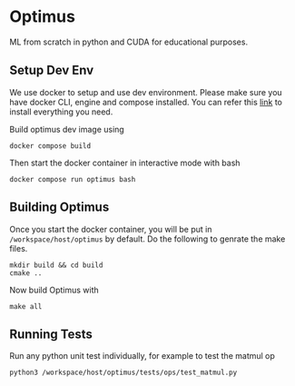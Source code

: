 # Optimus
ML from scratch in python and CUDA for educational purposes.

## Setup Dev Env

We use docker to setup and use dev environment. Please make sure you have docker CLI, engine and compose installed. You can refer this [link](https://docs.docker.com/get-docker/) to install everything you need. 

Build optimus dev image using 
```
docker compose build
```
Then start the docker container in interactive mode with bash
```
docker compose run optimus bash
```

## Building Optimus 

Once you start the docker container, you will be put in `/workspace/host/optimus` by default. 
Do the following to genrate the make files.

```
mkdir build && cd build 
cmake ..
```

Now build Optimus with 
```
make all
```

## Running Tests

Run any python unit test individually, for example to test the matmul op
```
python3 /workspace/host/optimus/tests/ops/test_matmul.py

```

